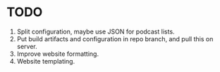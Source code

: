# TODO

1. Split configuration, maybe use JSON for podcast lists.
2. Put build artifacts and configuration in repo branch, and pull this on server.
3. Improve website formatting.
4. Website templating.